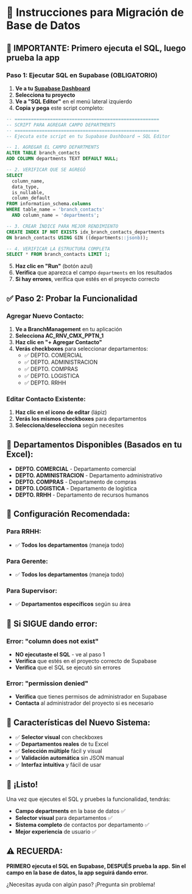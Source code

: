 # 🚀 Instrucciones para Migración de Base de Datos

## 🚨 **IMPORTANTE: Primero ejecuta el SQL, luego prueba la app**

### **Paso 1: Ejecutar SQL en Supabase (OBLIGATORIO)**

1. **Ve a tu [Supabase Dashboard](https://supabase.com/dashboard)**
2. **Selecciona tu proyecto**
3. **Ve a "SQL Editor"** en el menú lateral izquierdo
4. **Copia y pega** este script completo:

```sql
-- =====================================================
-- SCRIPT PARA AGREGAR CAMPO DEPARTMENTS
-- =====================================================
-- Ejecuta este script en tu Supabase Dashboard → SQL Editor

-- 1. AGREGAR EL CAMPO DEPARTMENTS
ALTER TABLE branch_contacts 
ADD COLUMN departments TEXT DEFAULT NULL;

-- 2. VERIFICAR QUE SE AGREGÓ
SELECT 
  column_name, 
  data_type, 
  is_nullable, 
  column_default
FROM information_schema.columns 
WHERE table_name = 'branch_contacts' 
  AND column_name = 'departments';

-- 3. CREAR ÍNDICE PARA MEJOR RENDIMIENTO
CREATE INDEX IF NOT EXISTS idx_branch_contacts_departments
ON branch_contacts USING GIN ((departments::jsonb));

-- 4. VERIFICAR LA ESTRUCTURA COMPLETA
SELECT * FROM branch_contacts LIMIT 1;
```

5. **Haz clic en "Run"** (botón azul)
6. **Verifica** que aparezca el campo `departments` en los resultados
7. **Si hay errores**, verifica que estés en el proyecto correcto

## ✅ **Paso 2: Probar la Funcionalidad**

### **Agregar Nuevo Contacto:**
1. **Ve a BranchManagement** en tu aplicación
2. **Selecciona AC_RNV_CMX_PPTN_1**
3. **Haz clic en "+ Agregar Contacto"**
4. **Verás checkboxes** para seleccionar departamentos:
   - ✅ DEPTO. COMERCIAL
   - ✅ DEPTO. ADMINISTRACION  
   - ✅ DEPTO. COMPRAS
   - ✅ DEPTO. LOGISTICA
   - ✅ DEPTO. RRHH

### **Editar Contacto Existente:**
1. **Haz clic en el icono de editar** (lápiz)
2. **Verás los mismos checkboxes** para departamentos
3. **Selecciona/deselecciona** según necesites

## 🎯 **Departamentos Disponibles (Basados en tu Excel):**

- **DEPTO. COMERCIAL** - Departamento comercial
- **DEPTO. ADMINISTRACION** - Departamento administrativo
- **DEPTO. COMPRAS** - Departamento de compras
- **DEPTO. LOGISTICA** - Departamento de logística
- **DEPTO. RRHH** - Departamento de recursos humanos

## 🔧 **Configuración Recomendada:**

### **Para RRHH:**
- ✅ **Todos los departamentos** (maneja todo)

### **Para Gerente:**
- ✅ **Todos los departamentos** (maneja todo)

### **Para Supervisor:**
- ✅ **Departamentos específicos** según su área

## 🚨 **Si SIGUE dando error:**

### **Error: "column does not exist"**
- **NO ejecutaste el SQL** - ve al paso 1
- **Verifica** que estés en el proyecto correcto de Supabase
- **Verifica** que el SQL se ejecutó sin errores

### **Error: "permission denied"**
- **Verifica** que tienes permisos de administrador en Supabase
- **Contacta** al administrador del proyecto si es necesario

## 📱 **Características del Nuevo Sistema:**

- ✅ **Selector visual** con checkboxes
- ✅ **Departamentos reales** de tu Excel
- ✅ **Selección múltiple** fácil y visual
- ✅ **Validación automática** sin JSON manual
- ✅ **Interfaz intuitiva** y fácil de usar

## 🎉 **¡Listo!**

Una vez que ejecutes el SQL y pruebes la funcionalidad, tendrás:
- **Campo departments** en la base de datos ✅
- **Selector visual** para departamentos ✅
- **Sistema completo** de contactos por departamento ✅
- **Mejor experiencia** de usuario ✅

## ⚠️ **RECUERDA:**
**PRIMERO ejecuta el SQL en Supabase, DESPUÉS prueba la app.**
**Sin el campo en la base de datos, la app seguirá dando error.**

¿Necesitas ayuda con algún paso? ¡Pregunta sin problema!
